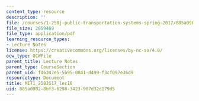 ```yaml
---
content_type: resource
description: ''
file: /courses/1-258j-public-transportation-systems-spring-2017/885a09028bf362983423907d32d179d5_MIT1_258JS17_lec10.pdf
file_size: 2059469
file_type: application/pdf
learning_resource_types:
- Lecture Notes
license: https://creativecommons.org/licenses/by-nc-sa/4.0/
ocw_type: OCWFile
parent_title: Lecture Notes
parent_type: CourseSection
parent_uid: fd6347e5-5b95-0841-d499-f3cf097e36d9
resourcetype: Document
title: MIT1_258JS17_lec10
uid: 885a0902-8bf3-6298-3423-907d32d179d5
---
```

